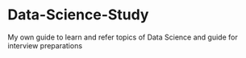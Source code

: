 # Data-Science-Study
My own guide to learn and refer topics of Data Science and guide for interview preparations
